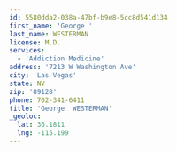 ```yaml
---
id: 5580dda2-038a-47bf-b9e8-5cc8d541d134
first_name: 'George '
last_name: WESTERMAN
license: M.D.
services:
  - 'Addiction Medicine'
address: '7213 W Washington Ave'
city: 'Las Vegas'
state: NV
zip: '89128'
phone: 702-341-6411
title: 'George  WESTERMAN'
_geoloc:
  lat: 36.1811
  lng: -115.199
---
```

